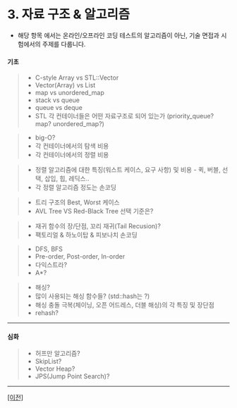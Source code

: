 ﻿# <a name="algorithm"></a>3. 자료 구조 & 알고리즘
 - 해당 항목 에서는 온라인/오프라인 코딩 테스트의 알고리즘이 아닌, 기술 면접과 시험에서의 주제를 다룹니다.

#### 기초
> * C-style Array vs STL::Vector 
> * Vector(Array) vs List
> * map vs unordered_map
> * stack vs queue
> * queue vs deque
> * STL 각 컨테이너들은 어떤 자료구조로 되어 있는가 (priority_queue? map? unordered_map?)

> * big-O?
> * 각 컨테이너에서의 탐색 비용
> * 각 컨테이너에서의 정렬 비용

> * 정렬 알고리즘에 대한 특징(워스트 케이스, 요구 사항) 및 비용 - 퀵, 버블, 선택, 삽입, 힙, 레딕스..
> * 각 정렬 알고리즘 정도는 손코딩

> * 트리 구조의 Best, Worst 케이스 
> * AVL Tree VS Red-Black Tree 선택 기준은?

> * 재귀 함수의 장/단점, 꼬리 재귀(Tail Recusion)?
> * 팩토리얼 & 하노이탑 & 피보나치 손코딩

> * DFS, BFS
> * Pre-order, Post-order, In-order
> * 다익스트라?
> * A*?

> * 해싱?
> * 많이 사용되는 해싱 함수들? (std::hash는 ?)
> * 해싱 충돌 극복(체이닝, 오픈 어드레스, 더블 해싱)의 각 특징 및 장단점
> * rehash?

___

#### 심화
> * 허프만 알고리즘?
> * SkipList?
> * Vector Heap?
> * JPS(Jump Point Search)?

___
 
[[이전]](https://github.com/GameForPeople/Game-Server-Programmer-Tips-ForRecruit/tree/master/C.%20%ED%95%84%EA%B8%B0%20%EC%8B%9C%ED%97%98%20%EB%B0%8F%20%EA%B8%B0%EC%88%A0%20%EB%A9%B4%EC%A0%91%20%EC%9D%B4%EB%A1%A0%20%ED%82%A4%EC%9B%8C%EB%93%9C)
